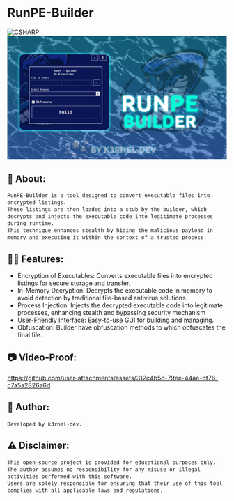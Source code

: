 # RunPE-Builder
![CSHARP](https://img.shields.io/badge/Language-CSHARP-aquamarine?style=for-the-badge&logo=CSHARP)
![Banner](banner.png)

## 👋 About:
```
RunPE-Builder is a tool designed to convert executable files into encrypted listings. 
These listings are then loaded into a stub by the builder, which decrypts and injects the executable code into legitimate processes during runtime. 
This technique enhances stealth by hiding the malicious payload in memory and executing it within the context of a trusted process.
```
## 🏴‍☠️ Features:
- Encryption of Executables: Converts executable files into encrypted listings for secure storage and transfer.
- In-Memory Decryption: Decrypts the executable code in memory to avoid detection by traditional file-based antivirus solutions.
- Process Injection: Injects the decrypted executable code into legitimate processes, enhancing stealth and bypassing security mechanism
- User-Friendly Interface: Easy-to-use GUI for building and managing.
- Obfuscation: Builder have obfuscation methods to which obfuscates the final file.

## 📷 Video-Proof:
https://github.com/user-attachments/assets/312c4b5d-79ee-44ae-bf76-c7a5a2826a6d

## 👤 Author:
```
Developed by k3rnel-dev.
```

## ⚠️ Disclaimer:
```
This open-source project is provided for educational purposes only. 
The author assumes no responsibility for any misuse or illegal activities performed with this software.
Users are solely responsible for ensuring that their use of this tool complies with all applicable laws and regulations.
```
